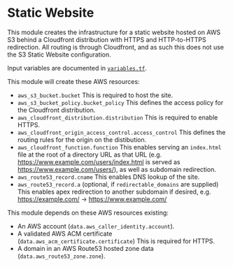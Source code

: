 # Static Website

This module creates the infrastructure for a static website hosted on AWS S3 behind a Cloudfront distribution with HTTPS and HTTP-to-HTTPS redirection. All routing is through Cloudfront, and as such this does not use the S3 Static Website configuration.

Input variables are documented in [`variables.tf`](variables.tf).

This module will create these AWS resources:

- `aws_s3_bucket.bucket`
    This is required to host the site.
- `aws_s3_bucket_policy.bucket_policy`
    This defines the access policy for the Cloudfront distribution.
- `aws_cloudfront_distribution.distribution`
    This is required to enable HTTPS.
- `aws_cloudfront_origin_access_control.access_control`
    This defines the routing rules for the origin on the distibution.
- `aws_cloudfront_function.function`
    This enables serving an `index.html` file at the root of a directory URL as that URL (e.g. https://www.example.com/users/index.html is served as https://www.example.com/users/), as well as subdomain redirection.
- `aws_route53_record.cname`
    This enables DNS lookup of the site.
- `aws_route53_record.a` (optional, if `redirectable_domains` are supplied)
    This enables apex redirection to another subdomain if desired, e.g. https://example.com/ -> https://www.example.com/

This module depends on these AWS resources existing:

- An AWS account (`data.aws_caller_identity.account`).
- A validated AWS ACM certificate (`data.aws_acm_certificate.certificate`)
    This is required for HTTPS.
- A domain in an AWS Route53 hosted zone data (`data.aws_route53_zone.zone`).
